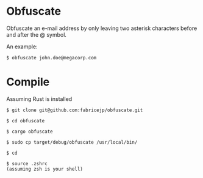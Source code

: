 # Obfuscate

Obfuscate an e-mail address by only leaving two asterisk characters before and after the @ symbol.

An example:

```
$ obfuscate john.doe@megacorp.com
```

# Compile
Assuming Rust is installed

```
$ git clone git@github.com:fabricejp/obfuscate.git
```
```
$ cd obfuscate
```
```
$ cargo obfuscate
```
```
$ sudo cp target/debug/obfuscate /usr/local/bin/
```
```
$ cd
```
```
$ source .zshrc
(assuming zsh is your shell)
```

